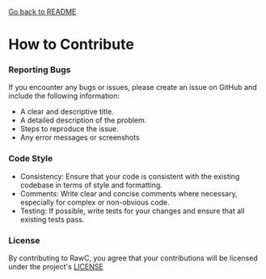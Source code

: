 [Go back to README](README.md)

# How to Contribute

### Reporting Bugs

If you encounter any bugs or issues, please create an issue on GitHub and include the following information:

- A clear and descriptive title.
- A detailed description of the problem.
- Steps to reproduce the issue.
- Any error messages or screenshots

### Code Style

- Consistency: Ensure that your code is consistent with the existing codebase in terms of style and formatting.
- Comments: Write clear and concise comments where necessary, especially for complex or non-obvious code.
- Testing: If possible, write tests for your changes and ensure that all existing tests pass.

### License

By contributing to RawC, you agree that your contributions will be licensed under the project's [LICENSE](LICENSE.md)
